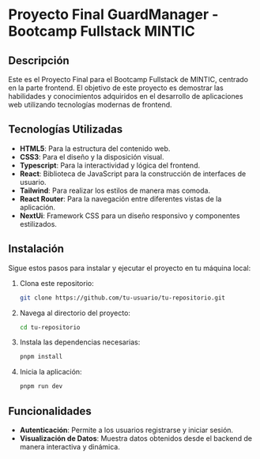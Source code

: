 # Proyecto Final GuardManager - Bootcamp Fullstack MINTIC

## Descripción

Este es el Proyecto Final para el Bootcamp Fullstack de MINTIC, centrado en la parte frontend. El objetivo de este proyecto es demostrar las habilidades y conocimientos adquiridos en el desarrollo de aplicaciones web utilizando tecnologías modernas de frontend.

## Tecnologías Utilizadas

- **HTML5**: Para la estructura del contenido web.
- **CSS3**: Para el diseño y la disposición visual.
- **Typescript**: Para la interactividad y lógica del frontend.
- **React**: Biblioteca de JavaScript para la construcción de interfaces de usuario.
- **Tailwind**: Para realizar los estilos de manera mas comoda.
- **React Router**: Para la navegación entre diferentes vistas de la aplicación.
- **NextUi**: Framework CSS para un diseño responsivo y componentes estilizados.

## Instalación

Sigue estos pasos para instalar y ejecutar el proyecto en tu máquina local:

1. Clona este repositorio:
    ```bash
    git clone https://github.com/tu-usuario/tu-repositorio.git
    ```
2. Navega al directorio del proyecto:
    ```bash
    cd tu-repositorio
    ```
3. Instala las dependencias necesarias:
    ```bash
    pnpm install
    ```
4. Inicia la aplicación:
    ```bash
    pnpm run dev
    ```

## Funcionalidades

- **Autenticación**: Permite a los usuarios registrarse y iniciar sesión.
- **Visualización de Datos**: Muestra datos obtenidos desde el backend de manera interactiva y dinámica.
